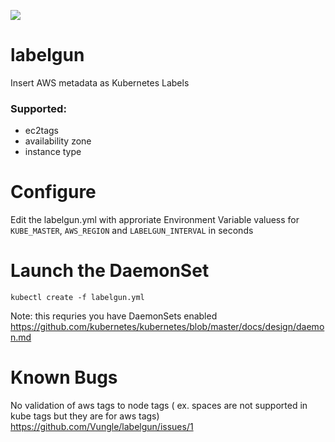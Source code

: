 [![](http://badge-imagelayers.iron.io/vungle/labelgun:latest.svg)](http://imagelayers.iron.io/?images=vungle/labelgun:latest 'Get your own badge on imagelayers.iron.io')

# labelgun
Insert AWS metadata as Kubernetes Labels

### Supported:
* ec2tags
* availability zone
* instance type

# Configure

Edit the labelgun.yml with approriate Environment Variable valuess for `KUBE_MASTER`, `AWS_REGION` and `LABELGUN_INTERVAL` in seconds

# Launch the DaemonSet

`kubectl create -f labelgun.yml`

Note: this requries you have DaemonSets enabled https://github.com/kubernetes/kubernetes/blob/master/docs/design/daemon.md

# Known Bugs

No validation of aws tags to node tags ( ex. spaces are not supported in kube tags but they are for aws tags)
https://github.com/Vungle/labelgun/issues/1

